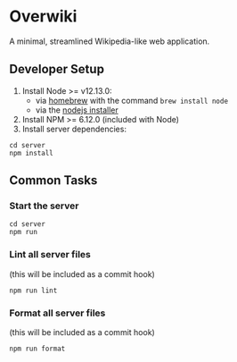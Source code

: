 # Overwiki
A minimal, streamlined Wikipedia-like web application.

## Developer Setup
1. Install Node >= v12.13.0:
   - via [homebrew](https://brew.sh/) with the command `brew install node`
    - via the [nodejs installer](https://nodejs.org/en/)
2. Install NPM >= 6.12.0 (included with Node)
3. Install server dependencies:
```
cd server
npm install
```

## Common Tasks
### Start the server
```
cd server
npm run
```

### Lint all server files
(this will be included as a commit hook)
```
npm run lint
```

### Format all server files
(this will be included as a commit hook)
```
npm run format
```
